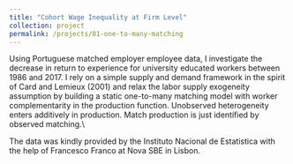 ```yaml
---
title: "Cohort Wage Inequality at Firm Level"
collection: project
permalink: /projects/01-one-to-many-matching
---
```


Using Portuguese matched employer employee data, I investigate the decrease in return to experience for university educated workers between 1986 and 2017. I rely on a simple supply and demand framework in the spirit of Card and Lemieux (2001) and relax the labor supply exogeneity assumption by building a static one-to-many matching model with worker complementarity in the production function. Unobserved heterogeneity enters additively in production. Match production is just identified by observed matching.\   

The data was kindly provided by the Instituto Nacional de Estatistica with the help of Francesco Franco at Nova SBE in Lisbon.
